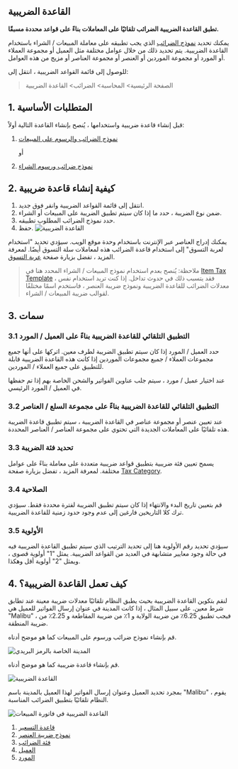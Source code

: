 ## القاعدة الضريبية

**تطبق القاعدة الضريبية الضرائب تلقائيًا على المعاملات بناءً على قواعد محددة مسبقًا.**

يمكنك تحديد [نموذج الضرائب](https://docs.erpnext.com/docs/v13/user/manual/en/setting-up/setting-up-taxes.html) الذي يجب تطبيقه على معاملة المبيعات / الشراء باستخدام القاعدة الضريبية. يتم تحديد ذلك من خلال عوامل مختلفة مثل العميل أو مجموعة العملاء أو المورد أو مجموعة الموردين أو العنصر أو مجموعة العناصر أو مزيج من هذه العوامل.

للوصول إلى قائمة القواعد الضريبية ، انتقل إلى:

> الصفحة الرئيسية> المحاسبة> الضرائب> القاعدة الضريبية

## 1. المتطلبات الأساسية

قبل إنشاء قاعدة ضريبية واستخدامها ، يُنصح بإنشاء القاعدة التالية أولاً:

1. [نموذج الضرائب والرسوم على المبيعات](https://docs.erpnext.com/docs/v13/user/manual/en/selling/sales-taxes-and-charges-template)
    
    أو
    
2. [نموذج ضرائب ورسوم الشراء](https://docs.erpnext.com/docs/v13/user/manual/en/buying/purchase-taxes-and-charges-template)
    

## 2. كيفية إنشاء قاعدة ضريبية

1. انتقل إلى قائمة القواعد الضريبية وانقر فوق جديد.
2. ضمن نوع الضريبة ، حدد ما إذا كان سيتم تطبيق الضريبة على المبيعات أو الشراء.
3. حدد نموذج الضرائب المطلوب تطبيقه.
4. حفظ. ![القاعدة الضريبية](https://docs.erpnext.com/files/tax-rule.png)

يمكنك إدراج العناصر عبر الإنترنت باستخدام وحدة موقع الويب. سيؤدي تحديد "استخدام لعربة التسوق" إلى استخدام قاعدة الضرائب هذه لمعاملات سلة التسوق أيضًا. لمعرفة المزيد ، تفضل بزيارة صفحة [عربة التسوق](https://docs.erpnext.com/docs/v13/user/manual/en/e_commerce/shopping-cart).

> ملاحظة: يُنصح بعدم استخدام نموذج المبيعات / الشراء المحدد هنا في [Item Tax Template](https://docs.erpnext.com/docs/v13/user/manual/en/accounts/item-tax-template ) ، فقد يتسبب ذلك في حدوث تداخل. إذا كنت تريد استخدام نفس معدلات الضرائب للقاعدة الضريبية ونموذج ضريبة العنصر ، فاستخدم اسمًا مختلفًا لقوالب ضريبة المبيعات / الشراء.

## 3. سمات

### 3.1 التطبيق التلقائي للقاعدة الضريبية بناءً على العميل / المورد

حدد العميل / المورد إذا كان سيتم تطبيق الضريبة لطرف معين. اتركها على أنها جميع مجموعات العملاء / جميع مجموعات الموردين إذا كانت هذه القاعدة الضريبية قابلة للتطبيق على جميع العملاء / الموردين.

عند اختيار عميل / مورد ، سيتم جلب عناوين الفواتير والشحن الخاصة بهم إذا تم حفظها في العميل / المورد الرئيسي.

### 3.2 التطبيق التلقائي للقاعدة الضريبية بناءً على مجموعة السلع / العناصر

عند تعيين عنصر أو مجموعة عناصر في القاعدة الضريبية ، سيتم تطبيق قاعدة الضريبة هذه تلقائيًا على المعاملات الجديدة التي تحتوي على مجموعة العناصر / العناصر المحددة.

### 3.3 تحديد فئة الضريبة

يسمح تعيين فئة ضريبية بتطبيق قواعد ضريبية متعددة على معاملة بناءً على عوامل مختلفة. لمعرفة المزيد ، تفضل بزيارة صفحة [Tax Category](https://docs.erpnext.com/docs/v13/user/manual/en/accounts/tax-category).

### 3.4 الصلاحية

قم بتعيين تاريخ البدء والانتهاء إذا كان سيتم تطبيق الضريبة لفترة محددة فقط. سيؤدي ترك كلا التاريخين فارغين إلى عدم وجود حدود زمنية للقاعدة الضريبية.

### 3.5 الأولوية

سيؤدي تحديد رقم الأولوية هنا إلى تحديد الترتيب الذي سيتم تطبيق القاعدة الضريبية فيه في حالة وجود معايير متشابهة في العديد من القواعد الضريبية. يمثل "1" أولوية قصوى ، ويمثل "2" أولوية أقل وهكذا.

## 4. كيف تعمل القاعدة الضريبية؟

لنقم بتكوين القاعدة الضريبية بحيث يطبق النظام تلقائيًا معدلات ضريبة معينة عند تطابق شرط معين. على سبيل المثال ، إذا كانت المدينة في عنوان إرسال الفواتير للعميل هي "Malibu" ، فيجب تطبيق 6.25٪ من ضريبة الولاية و 1٪ من ضريبة المقاطعة و 2.25٪ من ضريبة المنطقة.

قم بإنشاء نموذج ضرائب ورسوم على المبيعات كما هو موضح أدناه.

![المدينة الخاصة بالرمز البريدي](https://docs.erpnext.com/files/city-specific-tax.png)

قم بإنشاء قاعدة ضريبية كما هو موضح أدناه.

![القاعدة الضريبية](https://docs.erpnext.com/files/tax-rule.png)

بمجرد تحديد العميل وعنوان إرسال الفواتير لهذا العميل بالمدينة باسم "Malibu" ، يقوم النظام تلقائيًا بتطبيق الضرائب المناسبة.

![القاعدة الضريبية في فاتورة المبيعات](https://docs.erpnext.com/files/tax-rule-in-sales-invoice.gif)

1. [قاعدة التسعير](https://docs.erpnext.com/docs/v13/user/manual/en/accounts/pricing-rule)
2. [نموذج ضريبة العنصر](https://docs.erpnext.com/docs/v13/user/manual/en/accounts/item-tax-template)
3. [فئة الضرائب](https://docs.erpnext.com/docs/v13/user/manual/en/accounts/tax-category)
4. [العميل](https://docs.erpnext.com/docs/v13/user/manual/en/CRM/customer)
5. [المورد](https://docs.erpnext.com/docs/v13/user/manual/en/buying/supplier)